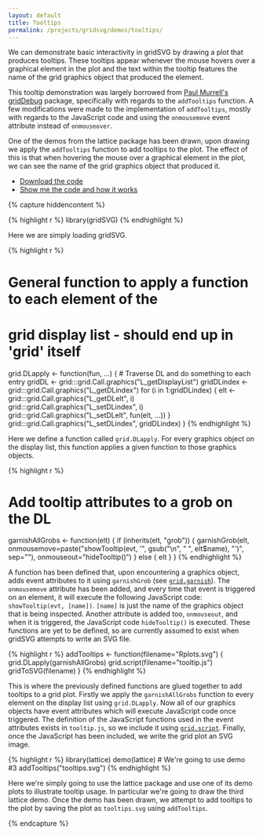 ```yaml
---
layout: default
title: Tooltips
permalink: /projects/gridsvg/demos/tooltips/
---
```


We can demonstrate basic interactivity in gridSVG by drawing a plot that produces tooltips. These tooltips appear whenever the mouse hovers over a graphical element in the plot and the text within the tooltip features the name of the grid graphics object that produced the element.

This tooltip demonstration was largely borrowed from [Paul Murrell's](https://www.stat.auckland.ac.nz/~paul/) [gridDebug](https://r-forge.r-project.org/projects/griddebug/) package, specifically with regards to the `addTooltips` function. A few modifications were made to the implementation of `addTooltips`, mostly with regards to the JavaScript code and using the `onmousemove` event attribute instead of `onmouseover`.

<object data="/projects/gridsvg/demos/tooltips/tooltips.svg" type="image/svg+xml" width="568" height="567"></object>

One of the demos from the lattice package has been drawn, upon drawing we apply the `addTooltips` function to add tooltips to the plot. The effect of this is that when hovering the mouse over a graphical element in the plot, we can see the name of the grid graphics object that produced it.

* [Download the code](/projects/gridsvg/demos/tooltips/tooltips-code.zip)
* <a id="toggle" href="#">Show me the code and how it works</a>

{% capture hiddencontent %}

{% highlight r %}
library(gridSVG)
{% endhighlight %}

Here we are simply loading gridSVG.

{% highlight r %}
# General function to apply a function to each element of the
# grid display list - should end up in 'grid' itself
grid.DLapply <- function(fun, ...) {
    # Traverse DL and do something to each entry
    gridDL <- grid:::grid.Call.graphics("L_getDisplayList")
    gridDLindex <- grid:::grid.Call.graphics("L_getDLindex")
    for (i in 1:gridDLindex) {
        elt <- grid:::grid.Call.graphics("L_getDLelt", i)
        grid:::grid.Call.graphics("L_setDLindex", i)
        grid:::grid.Call.graphics("L_setDLelt", fun(elt, ...))
    }
    grid:::grid.Call.graphics("L_setDLindex", gridDLindex)
}
{% endhighlight %}

Here we define a function called `grid.DLapply`. For every graphics object on the display list, this function applies a given function to those graphics objects.

{% highlight r %}
# Add tooltip attributes to a grob on the DL
garnishAllGrobs <- function(elt) {
    if (inherits(elt, "grob")) {
        garnishGrob(elt,
                    onmousemove=paste("showTooltip(evt, '",
                      gsub("\n", " ", elt$name), "')",
                      sep=""),
                    onmouseout="hideTooltip()")
    } else {
        elt
    }
}
{% endhighlight %}

A function has been defined that, upon encountering a graphics object, adds event attributes to it using `garnishGrob` (see [`grid.garnish`](/projects/gridsvg/docs/grid-garnish/)). The `onmousemove` attribute has been added, and every time that event is triggered on an element, it will execute the following JavaScript code: `showTooltip(evt, [name])`. `[name]` is just the name of the graphics object that is being inspected. Another attribute is added too, `onmouseout`, and when it is triggered, the JavaScript code `hideTooltip()` is executed. These functions are yet to be defined, so are currently assumed to exist when gridSVG attempts to write an SVG file.

{% highlight r %}
addTooltips <- function(filename="Rplots.svg") {
    grid.DLapply(garnishAllGrobs)
    grid.script(filename="tooltip.js")
    gridToSVG(filename)
}
{% endhighlight %}

This is where the previously defined functions are glued together to add tooltips to a grid plot. Firstly we apply the `garnishAllGrobs` function to every element on the display list using `grid.DLapply`. Now all of our graphics objects have event attributes which will execute JavaScript code once triggered. The definition of the JavaScript functions used in the event attributes exists in `tooltip.js`, so we include it using [`grid.script`](/projects/gridsvg/docs/grid-script/). Finally, once the JavaScript has been included, we write the grid plot an SVG image.

{% highlight r %}
library(lattice)
demo(lattice) # We're going to use demo #3
addTooltips("tooltips.svg")
{% endhighlight %}

Here we're simply going to use the lattice package and use one of its demo plots to illustrate tooltip usage. In particular we're going to draw the third lattice demo. Once the demo has been drawn, we attempt to add tooltips to the plot by saving the plot as `tooltips.svg` using `addTooltips`.

{% endcapture %}

<div id="gridsvg-code" style="display: none;">
{{ hiddencontent | markdownify }}
</div>

<script type="text/javascript" src="//ajax.googleapis.com/ajax/libs/jquery/1.8.0/jquery.min.js"></script>
<script type="text/javascript" src="/scripts/gridsvg-slider.js"></script>
<script type="text/javascript" src="/scripts/gridsvg-modernizr.js"></script>
<script type="text/javascript" src="/scripts/svg-basic-detect.js"></script>
